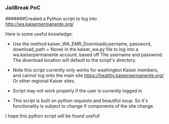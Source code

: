 ### JailBreak PoC

#######Created a Python script to log into http://wa.kaiserpermanente.org/

Here is some useful knowledge: 

- Use the method kaiser_WA_EMR_Download(username, password, download_path = None) in the kaiser_wa.py file to log into a 
	wa.kaiserpermanente account. based off The username and password. The download location will default to the script's
	directory. 

- Note this script currently only works for washington Kaiser members, and cannot log onto the main site https://healthy.kaiserpermanente.org/
	Or other regional Kaiser sites. 

- Script may not work properly if the user is currently logged in

- This script is built on python requests and beautiful soup. So it's functionality is subject to change if components of the site change. 

I hope this python script will be found useful! 
